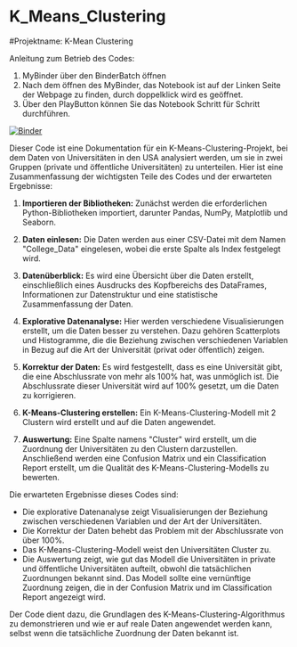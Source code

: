 # K_Means_Clustering


#Projektname: K-Mean Clustering

Anleitung zum Betrieb des Codes: 
1. MyBinder über den BinderBatch öffnen
2. Nach dem öffnen des MyBinder, das Notebook ist auf der Linken Seite der Webpage zu finden, durch doppelklick wird es geöffnet.
3. Über den PlayButton können Sie das Notebook Schritt für Schritt durchführen.


[![Binder](https://mybinder.org/badge_logo.svg)](https://mybinder.org/v2/gh/Phips91/K_Means_Clustering.git/HEAD)

Dieser Code ist eine Dokumentation für ein K-Means-Clustering-Projekt, bei dem Daten von Universitäten in den USA analysiert werden, um sie in zwei Gruppen (private und öffentliche Universitäten) zu unterteilen. Hier ist eine Zusammenfassung der wichtigsten Teile des Codes und der erwarteten Ergebnisse:

1. **Importieren der Bibliotheken:** Zunächst werden die erforderlichen Python-Bibliotheken importiert, darunter Pandas, NumPy, Matplotlib und Seaborn.

2. **Daten einlesen:** Die Daten werden aus einer CSV-Datei mit dem Namen "College_Data" eingelesen, wobei die erste Spalte als Index festgelegt wird.

3. **Datenüberblick:** Es wird eine Übersicht über die Daten erstellt, einschließlich eines Ausdrucks des Kopfbereichs des DataFrames, Informationen zur Datenstruktur und eine statistische Zusammenfassung der Daten.

4. **Explorative Datenanalyse:** Hier werden verschiedene Visualisierungen erstellt, um die Daten besser zu verstehen. Dazu gehören Scatterplots und Histogramme, die die Beziehung zwischen verschiedenen Variablen in Bezug auf die Art der Universität (privat oder öffentlich) zeigen.

5. **Korrektur der Daten:** Es wird festgestellt, dass es eine Universität gibt, die eine Abschlussrate von mehr als 100% hat, was unmöglich ist. Die Abschlussrate dieser Universität wird auf 100% gesetzt, um die Daten zu korrigieren.

6. **K-Means-Clustering erstellen:** Ein K-Means-Clustering-Modell mit 2 Clustern wird erstellt und auf die Daten angewendet.

7. **Auswertung:** Eine Spalte namens "Cluster" wird erstellt, um die Zuordnung der Universitäten zu den Clustern darzustellen. Anschließend werden eine Confusion Matrix und ein Classification Report erstellt, um die Qualität des K-Means-Clustering-Modells zu bewerten.

Die erwarteten Ergebnisse dieses Codes sind:

- Die explorative Datenanalyse zeigt Visualisierungen der Beziehung zwischen verschiedenen Variablen und der Art der Universitäten.
- Die Korrektur der Daten behebt das Problem mit der Abschlussrate von über 100%.
- Das K-Means-Clustering-Modell weist den Universitäten Cluster zu.
- Die Auswertung zeigt, wie gut das Modell die Universitäten in private und öffentliche Universitäten aufteilt, obwohl die tatsächlichen Zuordnungen bekannt sind. Das Modell sollte eine vernünftige Zuordnung zeigen, die in der Confusion Matrix und im Classification Report angezeigt wird.

Der Code dient dazu, die Grundlagen des K-Means-Clustering-Algorithmus zu demonstrieren und wie er auf reale Daten angewendet werden kann, selbst wenn die tatsächliche Zuordnung der Daten bekannt ist.
